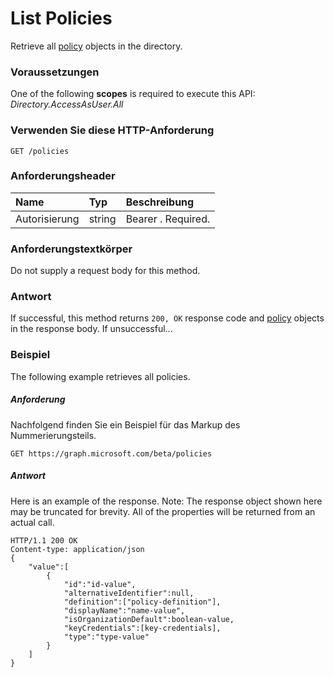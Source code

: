 # <a name="list-policies"></a>List Policies

Retrieve all [policy](../resources/policy.md) objects in the directory.

### <a name="prerequisites"></a>Voraussetzungen
One of the following **scopes** is required to execute this API: *Directory.AccessAsUser.All*

### <a name="http-request"></a>Verwenden Sie diese HTTP-Anforderung
<!-- { "blockType": "ignored" } -->
```http
GET /policies
```
### <a name="request-headers"></a>Anforderungsheader
| Name       | Typ | Beschreibung|
|:---------------|:--------|:----------|
| Autorisierung  | string  | Bearer <token>. Required. |

### <a name="request-body"></a>Anforderungstextkörper
Do not supply a request body for this method.

### <a name="response"></a>Antwort
If successful, this method returns `200, OK` response code and [policy](../resources/policy.md) objects in the response body. If unsuccessful...

### <a name="example"></a>Beispiel
The following example retrieves all policies.

##### <a name="request"></a>Anforderung
Nachfolgend finden Sie ein Beispiel für das Markup des Nummerierungsteils.

```http
GET https://graph.microsoft.com/beta/policies
```

##### <a name="response"></a>Antwort
Here is an example of the response. Note: The response object shown here may be truncated for brevity. All of the properties will be returned from an actual call.

```http
HTTP/1.1 200 OK
Content-type: application/json
{
    "value":[
        {
            "id":"id-value",
            "alternativeIdentifier":null,
            "definition":["policy-definition"],
            "displayName":"name-value",
            "isOrganizationDefault":boolean-value,
            "keyCredentials":[key-credentials],
            "type":"type-value"
        }
    ]
}
```
